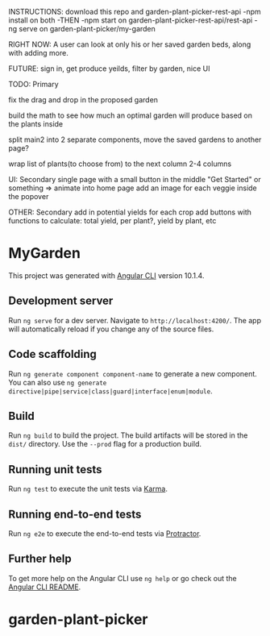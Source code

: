INSTRUCTIONS: download this repo and garden-plant-picker-rest-api
-npm install on both
-THEN
-npm start on garden-plant-picker-rest-api/rest-api
-ng serve on garden-plant-picker/my-garden


RIGHT NOW: A user can look at only his or her saved garden beds, along with adding more.

FUTURE: sign in, get produce yeilds, filter by garden, nice UI

TODO: Primary

  fix the drag and drop in the proposed garden
   
   build the math to see how much an optimal garden will produce based on the plants inside
   
   split main2 into 2 separate components, move the saved gardens to another page?
   
   wrap list of plants(to choose from) to the next column 2-4 columns
  

UI: Secondary
   single page with a small button in the middle "Get Started" or something
   => animate into home page
   add an image for each veggie inside the popover

   
OTHER: Secondary
  add in potential yields for each crop
  add buttons with functions to calculate: total yield, per plant?, yield by plant, etc








# MyGarden

This project was generated with [Angular CLI](https://github.com/angular/angular-cli) version 10.1.4.

## Development server

Run `ng serve` for a dev server. Navigate to `http://localhost:4200/`. The app will automatically reload if you change any of the source files.

## Code scaffolding

Run `ng generate component component-name` to generate a new component. You can also use `ng generate directive|pipe|service|class|guard|interface|enum|module`.

## Build

Run `ng build` to build the project. The build artifacts will be stored in the `dist/` directory. Use the `--prod` flag for a production build.

## Running unit tests

Run `ng test` to execute the unit tests via [Karma](https://karma-runner.github.io).

## Running end-to-end tests

Run `ng e2e` to execute the end-to-end tests via [Protractor](http://www.protractortest.org/).

## Further help

To get more help on the Angular CLI use `ng help` or go check out the [Angular CLI README](https://github.com/angular/angular-cli/blob/master/README.md).
# garden-plant-picker

